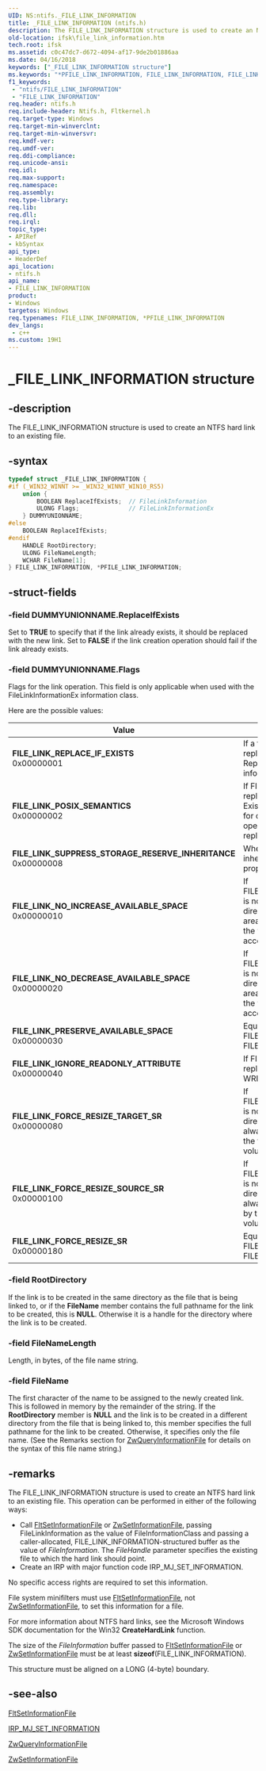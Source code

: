 ```yaml
---
UID: NS:ntifs._FILE_LINK_INFORMATION
title: _FILE_LINK_INFORMATION (ntifs.h)
description: The FILE_LINK_INFORMATION structure is used to create an NTFS hard link to an existing file.
old-location: ifsk\file_link_information.htm
tech.root: ifsk
ms.assetid: c0c47dc7-d672-4094-af17-9de2b01886aa
ms.date: 04/16/2018
keywords: ["_FILE_LINK_INFORMATION structure"]
ms.keywords: "*PFILE_LINK_INFORMATION, FILE_LINK_INFORMATION, FILE_LINK_INFORMATION structure [Installable File System Drivers], PFILE_LINK_INFORMATION, PFILE_LINK_INFORMATION structure pointer [Installable File System Drivers], _FILE_LINK_INFORMATION, fileinformationstructures_6702855e-5076-41aa-a6c8-e9569c782646.xml, ifsk.file_link_information, ntifs/FILE_LINK_INFORMATION, ntifs/PFILE_LINK_INFORMATION"
f1_keywords:
 - "ntifs/FILE_LINK_INFORMATION"
 - "FILE_LINK_INFORMATION"
req.header: ntifs.h
req.include-header: Ntifs.h, Fltkernel.h
req.target-type: Windows
req.target-min-winverclnt: 
req.target-min-winversvr: 
req.kmdf-ver: 
req.umdf-ver: 
req.ddi-compliance: 
req.unicode-ansi: 
req.idl: 
req.max-support: 
req.namespace: 
req.assembly: 
req.type-library: 
req.lib: 
req.dll: 
req.irql: 
topic_type:
- APIRef
- kbSyntax
api_type:
- HeaderDef
api_location:
- ntifs.h
api_name:
- FILE_LINK_INFORMATION
product:
- Windows
targetos: Windows
req.typenames: FILE_LINK_INFORMATION, *PFILE_LINK_INFORMATION
dev_langs:
 - c++
ms.custom: 19H1
---
```


# _FILE_LINK_INFORMATION structure


## -description


The FILE_LINK_INFORMATION structure is used to create an NTFS hard link to an existing file. 

## -syntax
```cpp
typedef struct _FILE_LINK_INFORMATION {
#if (_WIN32_WINNT >= _WIN32_WINNT_WIN10_RS5)
    union {
        BOOLEAN ReplaceIfExists;  // FileLinkInformation
        ULONG Flags;              // FileLinkInformationEx
    } DUMMYUNIONNAME;
#else
    BOOLEAN ReplaceIfExists;
#endif
    HANDLE RootDirectory;
    ULONG FileNameLength;
    WCHAR FileName[1];
} FILE_LINK_INFORMATION, *PFILE_LINK_INFORMATION;

```



## -struct-fields


### -field DUMMYUNIONNAME.ReplaceIfExists

Set to <b>TRUE</b> to specify that if the link already exists, it should be replaced with the new link. Set to <b>FALSE</b> if the link creation operation should fail if the link already exists. 

### -field DUMMYUNIONNAME.Flags

Flags for the link operation.  This field is only applicable when used with the FileLinkInformationEx information class.

Here are the possible values:

| Value | Meaning |
| ----- | ------- |
| **FILE_LINK_REPLACE_IF_EXISTS**<br>0x00000001 | If a file with the given name already exists, it should be replaced with the new link.  Equivalent to the ReplaceIfExists field used with the FileLinkInformation information class. |
| **FILE_LINK_POSIX_SEMANTICS**<br>0x00000002 | If FILE_LINK_REPLACE_IF_EXISTS is also specified, allow replacing a file even if there are existing handles to it.  Existing handles to the replaced file continue to be valid for operations such as read and write.  Any subsequent opens of the target name will open the new link, not the replaced file. |
| **FILE_LINK_SUPPRESS_STORAGE_RESERVE_INHERITANCE**<br>0x00000008 | When creating a link in a new directory, suppress any inheritance rules related to the storage reserve ID property of the file. |
| **FILE_LINK_NO_INCREASE_AVAILABLE_SPACE**<br>0x00000010 | If FILE_LINK_SUPPRESS_STORAGE_RESERVE_INHERITANCE is not also specified, when creating a link in a new directory, automatically resize affected storage reserve areas as needed to prevent the user visible free space on the volume from increasing.  Requires manage volume access. |
| **FILE_LINK_NO_DECREASE_AVAILABLE_SPACE**<br>0x00000020 | If FILE_LINK_SUPPRESS_STORAGE_RESERVE_INHERITANCE is not also specified, when creating a link in a new directory, automatically resize affected storage reserve areas as needed to prevent the user visible free space on the volume from decreasing.  Requires manage volume access. |
| **FILE_LINK_PRESERVE_AVAILABLE_SPACE**<br>0x00000030 | Equivalent to specifying both FILE_LINK_NO_INCREASE_AVAILABLE_SPACE and FILE_LINK_NO_DECREASE_AVAILABLE_SPACE. |
| **FILE_LINK_IGNORE_READONLY_ATTRIBUTE**<br>0x00000040 | If FILE_LINK_REPLACE_IF_EXISTS is also specified, allow replacing a file even if it is read-only.  Requires WRITE_ATTRIBUTES access to the replaced file. |
| **FILE_LINK_FORCE_RESIZE_TARGET_SR**<br>0x00000080 | If FILE_LINK_SUPPRESS_STORAGE_RESERVE_INHERITANCE is not also specified, when creating a link in a new directory that is part of a different storage reserve area, always grow the target directory's storage reserve area by the full size of the file being linked.  Requires manage volume access. |
| **FILE_LINK_FORCE_RESIZE_SOURCE_SR**<br>0x00000100 | If FILE_LINK_SUPPRESS_STORAGE_RESERVE_INHERITANCE is not also specified, when creating a link in a new directory that is part of a different storage reserve area, always shrink the source directory's storage reserve area by the full size of the file being linked.  Requires manage volume access. |
| **FILE_LINK_FORCE_RESIZE_SR**<br>0x00000180 | Equivalent to specifying both FILE_LINK_FORCE_RESIZE_TARGET_SR and FILE_LINK_FORCE_RESIZE_SOURCE_SR. |

### -field RootDirectory

If the link is to be created in the same directory as the file that is being linked to, or if the <b>FileName</b> member contains the full pathname for the link to be created, this is <b>NULL</b>. Otherwise it is a handle for the directory where the link is to be created. 


### -field FileNameLength

Length, in bytes, of the file name string. 


### -field FileName

The first character of the name to be assigned to the newly created link. This is followed in memory by the remainder of the string. If the <b>RootDirectory</b> member is <b>NULL</b> and the link is to be created in a different directory from the file that is being linked to, this member specifies the full pathname for the link to be created. Otherwise, it specifies only the file name. (See the Remarks section for <a href="https://docs.microsoft.com/windows-hardware/drivers/ddi/ntifs/nf-ntifs-ntqueryinformationfile">ZwQueryInformationFile</a> for details on the syntax of this file name string.) 


## -remarks



The FILE_LINK_INFORMATION structure is used to create an NTFS hard link to an existing file. This operation can be performed in either of the following ways: 

<ul>
<li>
Call <a href="https://docs.microsoft.com/windows-hardware/drivers/ddi/fltkernel/nf-fltkernel-fltsetinformationfile">FltSetInformationFile</a> or <a href="https://docs.microsoft.com/windows-hardware/drivers/ddi/ntifs/nf-ntifs-ntsetinformationfile">ZwSetInformationFile</a>, passing FileLinkInformation as the value of FileInformationClass and passing a caller-allocated, FILE_LINK_INFORMATION-structured buffer as the value of <i>FileInformation</i>. The <i>FileHandle</i> parameter specifies the existing file to which the hard link should point. 

</li>
<li>
Create an IRP with major function code IRP_MJ_SET_INFORMATION. 

</li>
</ul>
No specific access rights are required to set this information. 

File system minifilters must use <a href="https://docs.microsoft.com/windows-hardware/drivers/ddi/fltkernel/nf-fltkernel-fltsetinformationfile">FltSetInformationFile</a>, not <a href="https://docs.microsoft.com/windows-hardware/drivers/ddi/ntifs/nf-ntifs-ntsetinformationfile">ZwSetInformationFile</a>, to set this information for a file. 

For more information about NTFS hard links, see the Microsoft Windows SDK documentation for the Win32 <b>CreateHardLink</b> function. 

The size of the <i>FileInformation</i> buffer passed to <a href="https://docs.microsoft.com/windows-hardware/drivers/ddi/fltkernel/nf-fltkernel-fltsetinformationfile">FltSetInformationFile</a> or <a href="https://docs.microsoft.com/windows-hardware/drivers/ddi/ntifs/nf-ntifs-ntsetinformationfile">ZwSetInformationFile</a> must be at least <b>sizeof</b>(FILE_LINK_INFORMATION). 

This structure must be aligned on a LONG (4-byte) boundary. 




## -see-also




<a href="https://docs.microsoft.com/windows-hardware/drivers/ddi/fltkernel/nf-fltkernel-fltsetinformationfile">FltSetInformationFile</a>



<a href="https://docs.microsoft.com/windows-hardware/drivers/ifs/irp-mj-set-information">IRP_MJ_SET_INFORMATION</a>



<a href="https://docs.microsoft.com/windows-hardware/drivers/ddi/ntifs/nf-ntifs-ntqueryinformationfile">ZwQueryInformationFile</a>



<a href="https://docs.microsoft.com/windows-hardware/drivers/ddi/ntifs/nf-ntifs-ntsetinformationfile">ZwSetInformationFile</a>
 

 

